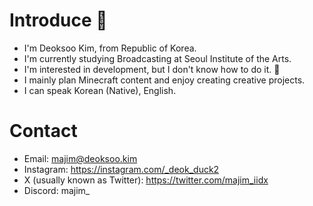 # Introduce 👋

* I'm Deoksoo Kim, from Republic of Korea.
* I'm currently studying Broadcasting at Seoul Institute of the Arts.
* I'm interested in development, but I don't know how to do it. 🤣
* I mainly plan Minecraft content and enjoy creating creative projects.
* I can speak Korean (Native), English.

# Contact

* Email: majim@deoksoo.kim
* Instagram: https://instagram.com/_deok_duck2
* X (usually known as Twitter): https://twitter.com/majim_iidx
* Discord: majim_


<!--
**majim1209/majim1209** is a ✨ _special_ ✨ repository because its `README.md` (this file) appears on your GitHub profile.

Here are some ideas to get you started:

- 🔭 I’m currently working on ...
- 🌱 I’m currently learning ...
- 👯 I’m looking to collaborate on ...
- 🤔 I’m looking for help with ...
- 💬 Ask me about ...
- 📫 How to reach me: ...
- 😄 Pronouns: ...
- ⚡ Fun fact: ...
-->
